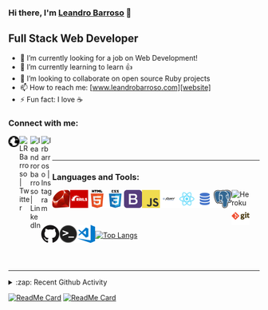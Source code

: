### Hi there, I'm [Leandro Barroso][website] 👋

## Full Stack Web Developer

- 🔭 I’m currently looking for a job on Web Development!
- 🌱 I’m currently learning to learn :thumbsup:
- 👯 I’m looking to collaborate on open source Ruby projects
- 📫 How to reach me: [www.leandrobarroso.com][website]
- ⚡ Fun fact: I love :coffee:    

### Connect with me:

[<img align="left" alt="leandrobarroso.com" width="22px" src="https://raw.githubusercontent.com/iconic/open-iconic/master/svg/globe.svg" />][website]
[<img align="left" alt="LRBarroso | Twitter" width="22px" src="https://cdn.jsdelivr.net/npm/simple-icons@v3/icons/twitter.svg" />][twitter]
[<img align="left" alt="leandrorbarroso | LinkedIn" width="22px" src="https://cdn.jsdelivr.net/npm/simple-icons@v3/icons/linkedin.svg" />][linkedin]
[<img align="left" alt="lrbarroso | Instagram" width="22px" src="https://cdn.jsdelivr.net/npm/simple-icons@v3/icons/instagram.svg" />][instagram]

<br />
<br />

---

### Languages and Tools:
<img align="left" alt="Ruby" width="36px" src="https://raw.githubusercontent.com/github/explore/80688e429a7d4ef2fca1e82350fe8e3517d3494d/topics/ruby/ruby.png" />
<img align="left" alt="Rails" width="36px" src="https://raw.githubusercontent.com/github/explore/80688e429a7d4ef2fca1e82350fe8e3517d3494d/topics/rails/rails.png" />
<img align="left" alt="HTML5" width="36px" src="https://raw.githubusercontent.com/github/explore/80688e429a7d4ef2fca1e82350fe8e3517d3494d/topics/html/html.png" />
<img align="left" alt="CSS3" width="36px" src="https://raw.githubusercontent.com/github/explore/80688e429a7d4ef2fca1e82350fe8e3517d3494d/topics/css/css.png" />
<img align="left" alt="Bootstrap" width="36px" src="https://raw.githubusercontent.com/github/explore/80688e429a7d4ef2fca1e82350fe8e3517d3494d/topics/bootstrap/bootstrap.png" />
<img align="left" alt="JavaScript" width="36px" src="https://raw.githubusercontent.com/github/explore/80688e429a7d4ef2fca1e82350fe8e3517d3494d/topics/javascript/javascript.png" />
<img align="left" alt="Jquery" width="36px" src="https://raw.githubusercontent.com/github/explore/80688e429a7d4ef2fca1e82350fe8e3517d3494d/topics/jquery/jquery.png" />
<img align="left" alt="React" width="36px" src="https://raw.githubusercontent.com/github/explore/80688e429a7d4ef2fca1e82350fe8e3517d3494d/topics/react/react.png" />
<img align="left" alt="SQL" width="36px" src="https://raw.githubusercontent.com/github/explore/80688e429a7d4ef2fca1e82350fe8e3517d3494d/topics/sql/sql.png" />
<img align="left" alt="Postgresql" width="36px" src="https://raw.githubusercontent.com/github/explore/80688e429a7d4ef2fca1e82350fe8e3517d3494d/topics/postgresql/postgresql.png" />
<img align="left" alt="Heroku" width="36px" src="https://avatars3.githubusercontent.com/u/23211?s=200&v=4" />
<img align="left" alt="Git" width="36px" src="https://raw.githubusercontent.com/github/explore/80688e429a7d4ef2fca1e82350fe8e3517d3494d/topics/git/git.png" />
<img align="left" alt="GitHub" width="36px" src="https://raw.githubusercontent.com/github/explore/78df643247d429f6cc873026c0622819ad797942/topics/github/github.png" />
<img align="left" alt="Terminal" width="36px" src="https://raw.githubusercontent.com/github/explore/80688e429a7d4ef2fca1e82350fe8e3517d3494d/topics/terminal/terminal.png" />
<img align="left" alt="Visual Studio Code" width="36px" src="https://raw.githubusercontent.com/github/explore/80688e429a7d4ef2fca1e82350fe8e3517d3494d/topics/visual-studio-code/visual-studio-code.png" />
<br />
<br />
<br />
<br />

[![Top Langs](https://github-readme-stats.vercel.app/api/top-langs/?username=leandrobarroso)](https://github.com/anuraghazra/github-readme-stats)

<br />
<br />

---

<details>
  <summary>:zap: Recent Github Activity</summary>
  
<!--START_SECTION:activity-->
<!--END_SECTION:activity-->

</details>

[![ReadMe Card](https://github-readme-stats.vercel.app/api/pin/?username=leandrobarroso&repo=rails-mister-cocktail)](https://github.com/leandrobarroso/rails-mister-cocktail)
[![ReadMe Card](https://github-readme-stats.vercel.app/api/pin/?username=leandrobarroso&repo=profile)](https://github.com/leandrobarroso/profile)


[website]: https://leandrobarroso.com
[twitter]: https://twitter.com/LRBarroso
[instagram]: https://instagram.com/lrbarroso
[linkedin]: https://linkedin.com/in/leandrorbarroso
